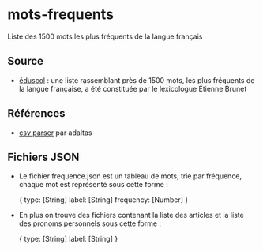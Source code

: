 # mots-frequents
Liste des 1500 mots les plus fréquents de la langue français


## Source 

* [éduscol] : une liste rassemblant près de 1500 mots, les plus fréquents de la langue française, a été constituée par le lexicologue Étienne Brunet
  
## Références
    
* [csv parser] par adaltas

## Fichiers JSON

* Le fichier frequence.json est un tableau de mots, trié par fréquence, chaque mot est représenté sous cette forme :
 
 
    {
        type: [String]
        label: [String]
        frequency: [Number]
    }
    
* En plus on trouve des fichiers contenant la liste des articles et la liste des pronoms personnels sous cette forme :
      

    {
        type: [String]
        label: [String]
    }
      


[éduscol]: http://eduscol.education.fr/cid50486/liste-de-frequence-lexicale.html
[csv parser]: http://csv.adaltas.com/parse/
